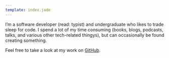 ```yaml
---
template: index.jade
---
```


I&rsquo;m a software developer (read: typist) and undergraduate who likes to trade sleep for code. I spend a lot of my time consuming (books, blogs, podcasts, talks, and various other tech-related thingys), but can occasionally be found creating something.

Feel free to take a look at my work on [GitHub](https://github.com/whymarrh).

